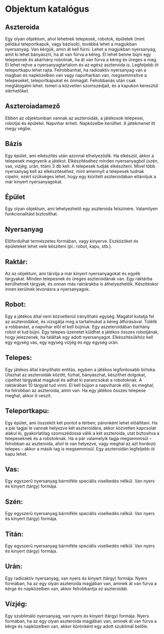 # Objektum katalógus

## Aszteroida
Egy olyan objektum, ahol lehetnek telepesek, robotok, épületek (mint például teleportkapuk, vagy bázisok), továbbá lehet a magjukban nyersanyag. Van kérgük, amin át kell fúrni. Lehet a magjukban nyersanyag, amit ki lehet bányászni, ha át van fúrva a kéreg. El lehet benne bújni egy telepesnek és akárhány robotnak, ha át van fúrva a kéreg és üreges a mag. El lehet rejtve a nyersanyagtartalom és az egész aszteroida is. Legfeljebb öt teleportkapu lehet rajta. Felrobbanhat, ha radioaktív nyersanyag van a magban és napközelben van vagy napviharban van, megsemmisítve a telepeseket, teleportkapukat és önmagát. Felrobbanás után csak meglátogatni lehet. Ismeri a közvetlen szomszédjait, és a kapukon keresztül elérhetőket.

## Aszteroiadamező
Ebben az objektumban vannak az aszteroidák, a játékosok telepesei, robotjai és épületei. Napvihar érheti. Napközelbe kerülhet. A játékmenet itt megy végbe.

## Bázis
Egy épület, ami elkészítés után azonnal elhelyeződik. Ha elkészül, akkor a telepesek megnyerik a játékot. Elkészítéséhez minden nyersanyagból (szén, vas, vízjég, urán, titán) 3 db kell. A telepesek tudják elkészíteni. Mivel több nyersanyag kell az elkészítéséhez, mint amennyit a telepesek tudnak cipelni, ezért szükséges lehet, hogy egy kiürített aszteroidában eltároljuk a már kinyert nyersanyagokat.

## Épület
Egy olyan objektum, ami lehelyezhető egy aszteroida felszínére. Valamilyen funkcionalitást biztosíthat.

## Nyersanyag
Előfordulhat természetes formában, vagy kinyerve. Eszközöket és épületeket lehet vele készíteni (pl.: robot, kapu, stb.).

## Raktár:
Az az objektum, ami tárolja a már kinyert nyersanyagokat és egyéb tárgyakat. Minden telepesnek és üreges aszteroidának van. Egy raktárba kerülhetnek tárgyak, és onnan más raktárakba is áthelyezhetők. Készítéskor innen kerülnek levonásra a nyersanyagok.

## Robot:
Egy a játékos által nem közvetlenül irányítható egység. Magától kutatja fel az aszteroidákat, és vizsgálja meg a tartalmukat a kéreg átfúrásával. Túlélik a robbanást, a napvihar elől el kell bújniuk. Egy aszeteroidában bárhány robot el tud bújni. Egy telepes üzenetet küldhet a játékos összes robotjának, hogy jelezzenek, ha találtak egy adott nyersanyagot. Elkészítésükhöz kell egy egység vas, egy egység vízjég és egy egység urán.

## Telepes:
Egy játékos által irányítható entitás, egyben a játékos legfontosabb birtoka. Utazhat az aszteroidák között, fúrhat, bányászhat, készíthet dolgokat, cipelhet tárgyakat magával és adhat ki parancsokat a robotoknak. A raktárában 10 tárgyat tud vinni. El kell bújjon a napviharok elől, és meghal, ha felrobban az aszteroida, amin van. Ha egy játékos összes telepese meghal, akkor ő veszít.

## Teleportkapu:
Egy épület, ami összeköt két pontot a térben; páronként lehet előállítani. Ha a pár tagjai le vannak helyezve két aszteroidára, akkor közvetlen kapcsolat alakul ki, gyakorlatilag szomszédossá válik a két aszteroida, utat biztosítva a telepeseknek és a robotoknak. Ha a pár valamelyik tagja megsemmisül – felrobban az aszteroida, ahol le van helyezve, vagy meghal az azt hordozó telepes – akkor a másik tag is megsemmisül. Egy aszteroidán legfeljebb öt kapu lehet.

## Vas:
Egy egyszerű nyersanyag bármiféle speciális viselkedés nélkül. Van nyers és kinyert (tárgy) formája.

## Szén:
Egy egyszerű nyersanyag bármiféle speciális viselkedés nélkül. Van nyers és kinyert (tárgy) formája.

## Titán:
Egy egyszerű nyersanyag bármiféle speciális viselkedés nélkül. Van nyers és kinyert (tárgy) formája.

## Urán:
Egy radioaktív nyersanyag, van nyers és kinyert (tárgy) formája. Nyers formában, ha az egy olyan aszteroida magjában van, aminek át van fúrva a kérge és napközelben van, akkor felrobbantja az aszteroidát.

## Vízjég:
Egy szublimáló nyersanyag, van nyers és kinyert (tárgy) formája. Nyers formában, ha az egy olyan aszteroida magjában van, aminek át van fúrva a kérge és napközelben van, akkor körönként egy adott szublimál belőle.
